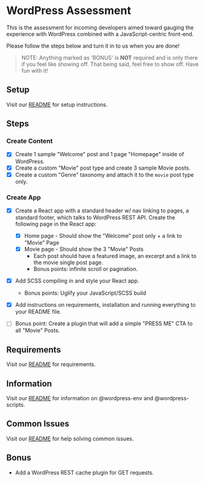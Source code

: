 # WordPress Assessment

This is the assessment for incoming developers aimed toward gauging the experience with WordPress combined with a JavaScript-centric front-end.

Please follow the steps below and turn it in to us when you are done!

> NOTE: Anything marked as 'BONUS' is **NOT** required and is only there if you feel like showing off. That being said, feel free to show off. Have fun with it!

## Setup

Visit our [README](../README.md#Setup) for setup instructions.

## Steps

### Create Content

- [x] Create 1 sample "Welcome" post and 1 page "Homepage" inside of WordPress.
- [x] Create a custom "Movie" post type and create 3 sample Movie posts.
- [x] Create a custom "Genre" taxonomy and attach it to the `movie` post type only.

### Create App
- [X] Create a React app with a standard header w/ nav linking to pages, a standard footer, which talks to WordPress REST API. Create the following page in the React app:
  - [X] Home page - Should show the "Welcome" post only + a link to "Movie" Page
  - [X] Movie page - Should show the 3 "Movie" Posts
    - Each post should have a featured image, an excerpt and a link to the movie single post page.
    - Bonus points: infinite scroll or pagination.
- [X] Add SCSS compiling in and style your React app.
  - Bonus points: Uglify your JavaScript/SCSS build
- [X] Add instructions on requirements, installation and running everything to your README file.
- [ ] Bonus point: Create a plugin that will add a simple "PRESS ME" CTA to all "Movie" Posts.


## Requirements

Visit our [README](../README.md#Requirements) for requirements.

## Information

Visit our [README](../README.md#Information) for information on @wordpress-env and @wordpress-scripts.

## Common Issues

Visit our [README](../README.md#Common-Issues) for help solving common issues.

## Bonus

- Add a WordPress REST cache plugin for GET requests.
